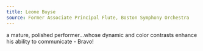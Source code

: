 ```yaml
---
title: Leone Buyse
source: Former Associate Principal Flute, Boston Symphony Orchestra
---
```

a mature, polished performer...whose dynamic and color contrasts enhance his ability to communicate - Bravo!